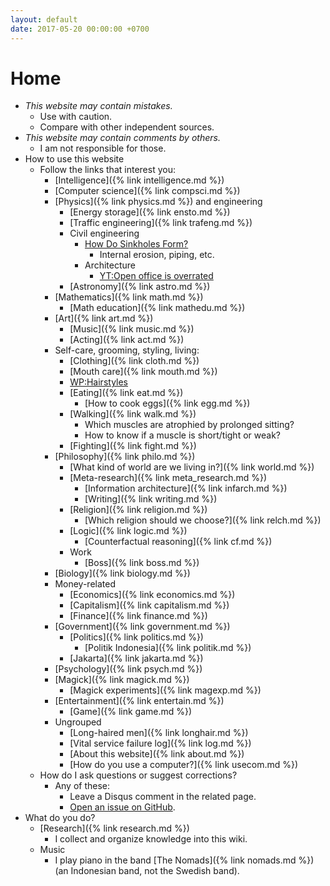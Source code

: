 ```yaml
---
layout: default
date: 2017-05-20 00:00:00 +0700
---
```


# Home

- *This website may contain mistakes.*
    - Use with caution.
    - Compare with other independent sources.
- *This website may contain comments by others.*
    - I am not responsible for those.
- How to use this website
    - Follow the links that interest you:
        - [Intelligence]({% link intelligence.md %})
        - [Computer science]({% link compsci.md %})
        - [Physics]({% link physics.md %}) and engineering
            - [Energy storage]({% link ensto.md %})
            - [Traffic engineering]({% link trafeng.md %})
            - Civil engineering
                - [How Do Sinkholes Form?](https://www.youtube.com/watch?v=e-DVIQPqS8E)
                    - Internal erosion, piping, etc.
                - Architecture
                    - [YT:Open office is overrated](https://www.youtube.com/watch?v=-p6WWRarjNs)
            - [Astronomy]({% link astro.md %})
        - [Mathematics]({% link math.md %})
            - [Math education]({% link mathedu.md %})
        - [Art]({% link art.md %})
            - [Music]({% link music.md %})
            - [Acting]({% link act.md %})
        - Self-care, grooming, styling, living:
            - [Clothing]({% link cloth.md %})
            - [Mouth care]({% link mouth.md %})
            - [WP:Hairstyles](https://en.wikipedia.org/wiki/List_of_hairstyles)
            - [Eating]({% link eat.md %})
                - [How to cook eggs]({% link egg.md %})
            - [Walking]({% link walk.md %})
                - Which muscles are atrophied by prolonged sitting?
                - How to know if a muscle is short/tight or weak?
            - [Fighting]({% link fight.md %})
        - [Philosophy]({% link philo.md %})
            - [What kind of world are we living in?]({% link world.md %})
            - [Meta-research]({% link meta_research.md %})
                - [Information architecture]({% link infarch.md %})
                - [Writing]({% link writing.md %})
            - [Religion]({% link religion.md %})
                - [Which religion should we choose?]({% link relch.md %})
            - [Logic]({% link logic.md %})
                - [Counterfactual reasoning]({% link cf.md %})
            - Work
                - [Boss]({% link boss.md %})
        - [Biology]({% link biology.md %})
        - Money-related
            - [Economics]({% link economics.md %})
            - [Capitalism]({% link capitalism.md %})
            - [Finance]({% link finance.md %})
        - [Government]({% link government.md %})
            - [Politics]({% link politics.md %})
                - [Politik Indonesia]({% link politik.md %})
            - [Jakarta]({% link jakarta.md %})
        - [Psychology]({% link psych.md %})
        - [Magick]({% link magick.md %})
            - [Magick experiments]({% link magexp.md %})
        - [Entertainment]({% link entertain.md %})
            - [Game]({% link game.md %})
        - Ungrouped
            - [Long-haired men]({% link longhair.md %})
            - [Vital service failure log]({% link log.md %})
            - [About this website]({% link about.md %})
            - [How do you use a computer?]({% link usecom.md %})
    - How do I ask questions or suggest corrections?
        - Any of these:
            - Leave a Disqus comment in the related page.
            - [Open an issue on GitHub](https://github.com/edom/edom.github.io/issues).
- What do you do?
    - [Research]({% link research.md %})
        - I collect and organize knowledge into this wiki.
    - Music
        - I play piano in the band [The Nomads]({% link nomads.md %}) (an Indonesian band, not the Swedish band).
